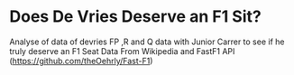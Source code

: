 # Does De Vries Deserve an F1 Sit?
Analyse of data of devries FP ,R and Q data with Junior Carrer to see if he truly deserve an F1 Seat
Data From Wikipedia and FastF1 API (https://github.com/theOehrly/Fast-F1)


